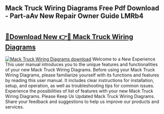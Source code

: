 ## Mack Truck Wiring Diagrams Free Pdf Download - Part-aAv New Repair Owner Guide LMRb4

# <h2><a href="http://dfs0x4.blite.top/?on=Mack+Truck+Wiring+Diagrams">🔗Download New 👉🔴 Mack Truck Wiring Diagrams</a></h2>

[![Mack Truck Wiring Diagrams download](https://i.imgur.com/lujVjoI.png)](http://dfs0x4.blite.top/?on=Mack+Truck+Wiring+Diagrams)
Welcome to a New Experience This user manual introduces you to the unique features and functionalities of your new Mack Truck Wiring Diagrams. Before using your Mack Truck Wiring Diagrams, please familiarize yourself with its functions and features by reading this user manual. It includes clear instructions for installation, setup, and operation, as well as troubleshooting tips for common issues. Experience the possibilities of list of features with your new Mack Truck Wiring Diagrams. Please Keep Us Updated Mack Truck Wiring Diagrams. Share your feedback and suggestions to help us improve our products and services.
